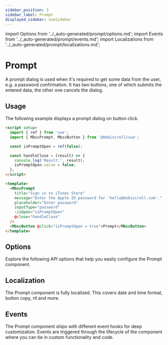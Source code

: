 ```yaml
---
sidebar_position: 3
sidebar_label: Prompt
displayed_sidebar: vueSidebar
---
```


import Options from '../\_auto-generated/prompt/options.md';
import Events from '../\_auto-generated/prompt/events.md';
import Localizations from '../\_auto-generated/prompt/localizations.md';

# Prompt

A prompt dialog is used when it's required to get some data from the user, e.g. a password confirmation.
It has two buttons, one of which submits the entered data, the other one cancels the dialog.

## Usage

The following example displays a prompt dialog on button click.

```html
<script setup>
  import { ref } from 'vue';
  import { MbscPrompt, MbscButton } from '@mobiscroll/vue';

  const isPromptOpen = ref(false);

  const handleClose = (result) => {
    console.log('Result:', result);
    isPromptOpen.value = false;
  };
</script>

<template>
  <MbscPrompt
    title="Sign in to iTunes Store"
    message="Enter the Apple ID password for 'hello@mobiscroll.com'."
    placeholder="Enter password"
    inputType="password"
    :isOpen="isPromptOpen"
    @close="handleClose"
  />
  <MbscButton @click="isPromptOpen = true">Prompt</MbscButton>
</template>
```

<div className="option-list">

## Options
Explore the following API options that help you easily configure the Prompt component.

<Options />

## Localization
The Prompt component is fully localized. This covers date and time format, button copy, rtl and more.

<Localizations />

## Events
The Prompt component ships with different event hooks for deep customization. Events are triggered through the lifecycle of the component where you can tie in custom functionality and code.

<Events />

</div>
